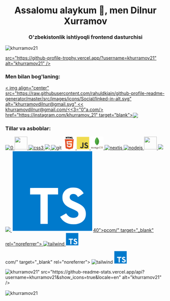 <h1 align="center">Assalomu alaykum 👋, men Dilnur Xurramov</h1>
<h3 align="center">O'zbekistonlik ishtiyoqli frontend dasturchisi</h3>

<p align="left"> <img src="https://komarev.com/ghpvc/?username=khurramov21&label=Profile%20views&color=0e75b6&style=flat" alt="khurramov21" /> </p>

<p align="left"> <a href="https://github.com/ryo-fi-ma"> src="https://github-profile-trophy.vercel.app/?username=khurramov21" alt="khurramov21" /></a> </p>

<h3 align="left">Men bilan bog'laning:</h3>
<p align="left">
<a href="https://linkedin.com/mail.com/inurk target="blank">
< img align="center" src="https://raw.githubusercontent.com/rahuldkjain/github-profile-readme-generator/master/src/images/icons/Social/linked-in-alt.svg" alt="khurramovdilnur@gmail.svg" << khurramovdilnur@gmail.com/<<3="0"a.com/> href="https://instagram.com/khurramov_21" target="blank"><img align="center" src="https://raw.githubusercontent.com/rahuldkjain/github-profile-readme-generator/master/src/images/icons/Social/instagram.svra="1"khurramov_21="1"khurramov_21"3" width="40" /></a>
</p>

<h3 align="left">Tillar va asboblar:</h3>
<p align="left"> <a href="https://getbootstrap.com" target="_blank" rel="noreferrer"> <img src="https://raw.githubusercontent.com/devicons/devicon/master/icons/bootstrap/bootstrap-plain-wordmark.="0"strap" alt = "0"strap" sv" height="40"/> </a> <a href="https://www.w3schools.com/cpp/" target="_blank" rel="noreferrer"> <img src="https://raw.githubusercontent.com/devicons/devicon/master/icons/cplusplus/cplus"plus="alt-plus"g"v width="40" height="40"/> </a> <a href="https://www.w3schools.com/css/" target="_blank" rel="noreferrer"> <img src="https://raw.githubusercontent.com/devicons/devicon/master/icons/css-words." alt="css3" width="40" height="40"/> </a> <a href="https://www.figma.com/" target="_blank" rel="noreferrer"> <img src="https://www.vectorlogo.zone/logos/figma/figma-icon.svg"/> </a href="https://www.figma.com/" <a href="https://git-scm.com/" target="_blank" rel="noreferrer"> <img src="https://www.vectorlogo.zone/logos/git-scm/git-scm-icon.svg" alt="git" width="40" height="40"/> </a> <a href="blank" rel="noreferrer" </a> <a href="blank"https://www.bw" target. rel="noreferrer"> <img src="https://raw.githubusercontent.com/devicons/devicon/master/icons/html5/html5-original-wordmark.svg" alt="html5" width="40" height="40"/> </a> <a href="https://devel/developer.doc" target="_blank" rel="noreferrer"> <img src="https://raw.githubusercontent.com/devicons/devicon/master/icons/javascript/javascript-original.svg" alt="javascript" width="40" height="40"/> </a> <a href="blank" </a> <a href="b"d. rel="noreferrer"> <img src="https://raw.githubusercontent.com/devicons/devicon/master/icons/mongodb/mongodb-original-wordmark.svg" alt="mongodb" width="40" height="40"/> </a> <a href="j/"s." rel="noreferrer"> <img src="https://cdn.worldvectorlogo.com/logos/nextjs-2.svg" alt="nextjs" width="40" height="40"/> </a> <a href="https://nodejs.org" target="_blank" rel="noreferrer"> <img src="https://raw.githubusercontent.com/devicons/devicon/master/icons/nodejs"-nodejs" alt="nodejs" width="40" height="40"/> </a> <a href="https://reactjs.org/" target="_blank" rel="noreferrer"> <img src="https://raw.githubusercontent.com/devicons/devicon/master/icons/react-react."g" width="40" height="40"/> </a> <a href="https://sass-lang.com" target="_blank" rel="noreferrer"> <img src="https://raw.githubusercontent.com/devicons/devicon/master/icons/sass/sass/sass-original.="4"/sass="4"/sv="4"/sv </a> <a href="https://tailwindcss.com/" target="_blank" rel="noreferrer"> <img src="https://www.vectorlogo.zone/logos/tailwindcss/tailwindcss-icon.svg" <a href="https://tailwindcss.com/" target="_blank" rel="noreferrer"> <mg href="https://www.typescriptlang.org/" target="_blank" rel="noreferrer"> <img src="https://raw.githubusercontent.com/devicons/devicon/master/icons/typescript/typescript-original.svg" alt="typescript" width</a>40">pcom/" target="_blank" rel="noreferrer"> <img src="https://www.vectorlogo.zone/logos/tailwindcss/tailwindcss-icon.svg" alt="tailwind" width="40" height="40"/> </a> <a href="" target="https://www.blank" rel="noreferrer"> <img src="https://raw.githubusercontent.com/devicons/devicon/master/icons/typescript/typescript-original.svg" alt="typescript" width="40" height="40"/> </a> </p>com/" target="_blank" rel="noreferrer"> <img src="https://www.vectorlogo.zone/logos/tailwindcss/tailwindcss-icon.svg" alt="tailwind" width="40" height="40"/> </a> <a href="" target="https://www.blank" rel="noreferrer"> <img src="https://raw.githubusercontent.com/devicons/devicon/master/icons/typescript/typescript-original.svg" alt="typescript" width="40" height="40"/> </a> </p>

<p><img align="left" src="https://github-readme-stats.vercel.app/api/top-langs?username=khurramov21&show_icons=true&locale=en&layout=compact" alt="khurramov21" /></p>

<p> " src="https://github-readme-stats.vercel.app/api?username=khurramov21&show_icons=true&locale=en" alt="khurramov21" /></p>

<p><img align="center" src="https://github-readme-streaku-stats.com.2" alt="khurramov21" /></p>



<!--
**khurramov21/khurramov21** is a ✨ _special_ ✨ repository because its `README.md` (this file) appears on your GitHub profile.

Here are some ideas to get you started:

- 🔭 I’m currently working on ...
- 🌱 I’m currently learning ...
- 👯 I’m looking to collaborate on ...
- 🤔 I’m looking for help with ...
- 💬 Ask me about ...
- 📫 How to reach me: ...
- 😄 Pronouns: ...
- ⚡ Fun fact: ...
-->

